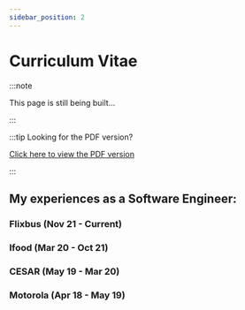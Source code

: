 ```yaml
---
sidebar_position: 2
---
```


# Curriculum Vitae

:::note

This page is still being built...

:::

:::tip Looking for the PDF version?

[Click here to view the PDF version](/pdf/cv-eduardo-de-moura.pdf)

:::

## My experiences as a Software Engineer:

### Flixbus (Nov 21 - Current)
### Ifood (Mar 20 - Oct 21)
### CESAR (May 19 - Mar 20)
### Motorola (Apr 18 - May 19)
